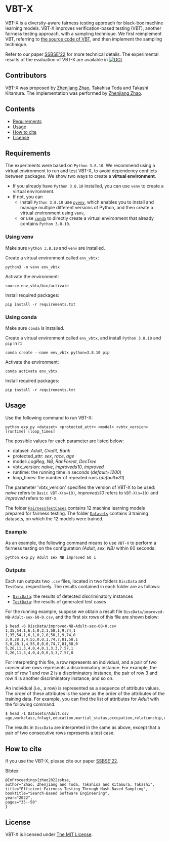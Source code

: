 # VBT-X
VBT-X is a diversity-aware fairness testing approach for black-box machine learning models.
VBT-X improves verification-based testing (VBT), another fairness testing approach, with a sampling technique.
We first reimplement VBT, referring to [the source code of VBT](https://github.com/arnabsharma91/fairCheck), and then implement the sampling technique.

Refer to our paper [SSBSE'22](https://link.springer.com/chapter/10.1007/978-3-031-21251-2_3) for more technical details.
The experimental results of the evaluation of VBT-X are available in
[![DOI](https://zenodo.org/badge/DOI/10.5281/zenodo.10252552.svg)](https://doi.org/10.5281/zenodo.10252552).

## Contributors
VBT-X was proposed by [Zhenjiang Zhao](https://zhenjiang-zhao.github.io/), Takahisa Toda and Takashi Kitamura.
The implementation was performed by [Zhenjiang Zhao](https://zhenjiang-zhao.github.io/).

## Contents
- [Requirements](#requirements)
- [Usage](#usage)
- [How to cite](#how-to-cite)
- [License](#license)

## Requirements
The experiments were based on `Python 3.8.10`.
We recommend using a virtual environment to run and test VBT-X,
to avoid dependency conflicts between packages.
We show two ways to create a **virtual environment**.
- If you already have `Python 3.8.10` installed, you can use `venv` to create a virtual environment.
- If not, you can
  - install `Python 3.8.10` use [`pyenv`](https://github.com/pyenv/pyenv), which enables you to install and manage multiple different versions of Python,
and then create a virtual environment using `venv`,
  - or use [`conda`](https://github.com/conda/conda) to directly create a virtual environment that already contains `Python 3.8.10`.

### Using venv
Make sure `Python 3.8.10` and `venv` are installed.

Create a virtual environment called `env_vbtx`:
```
python3 -m venv env_vbtx
```

Activate the environment:
```
source env_vbtx/bin/activate
```

Install required packages:
```
pip install -r requirements.txt   
```

### Using conda
Make sure `conda` is installed.

Create a virtual environment called `env_vbtx`, and install `Python 3.8.10` and `pip` in it:
```
conda create --name env_vbtx python=3.8.10 pip
```

Activate the environment:
```
conda activate env_vbtx
```

Install required packages:
```
pip install -r requirements.txt   
```

## Usage
Use the following command to run VBT-X:
```
python exp.py <dataset> <protected_attr> <model> <vbtx_version> [runtime] [loop_times]
```
The possible values for each parameter are listed below:
- dataset: _Adult_, _Credit_, _Bank_
- protected_attr: _sex_, _race_, _age_
- model: _LogReg_, _NB_, _RanForest_, _DecTree_
- vbtx_version: _naive_, _improveds10_, _improved_
- runtime: the running time in seconds (_default=1200_)
- loop_times: the number of repeated runs (_default=31_)

The parameter 'vbtx_version' specifies the version of VBT-X to be used:
_naive_ refers to `Basic VBT-X(s=10)`,
_improveds10_ refers to `VBT-X(s=10)`
and _improved_ refers to `VBT-X`.

The folder [`FairnessTestCases`](FairnessTestCases) contains 12 machine learning models prepared for fairness testing.
The folder [`Datasets`](Datasets) contains 3 training datasets, on which the 12 models were trained.  

### Example
As an example, the following command means to use `VBT-X` to perform a fairness testing on the configuration _(Adult_, _sex_, _NB)_ within 60 seconds:
```
python exp.py Adult sex NB improved 60 1
```

### Outputs
Each run outputs two `.csv` files, located in two folders `DiscData` and `TestData`, respectively.
The results contained in each folder are as follows:
- [`DiscData`](DiscData): the results of detected discriminatory instances
- [`TestData`](TestData): the results of generated test cases

For the running example, suppose we obtain a result file `DiscData/improved-NB-Adult-sex-60-0.csv`, and the first six rows of this file are shown below:
```
$ head -6 DiscData/improved-NB-Adult-sex-60-0.csv
1,35,54,1,6,1,0,2,1,50,1,9,74,1
1,35,54,1,6,1,0,2,0,50,1,9,74,0
3,0,28,1,4,55,0,0,1,74,7,81,58,1
3,0,28,1,4,55,0,0,0,74,7,81,58,0
5,26,11,3,4,0,4,0,1,3,3,7,57,1
5,26,11,3,4,0,4,0,0,3,3,7,57,0
```

For interpreting this file, 
a row represents an individual,
and a pair of two consecutive rows represents a discriminatory instance.
For example, the pair of row 1 and row 2 is a discriminatory instance, the pair of row 3 and row 4 is another discriminatory instance, and so on.

An individual (i.e., a row) is represented as a sequence of attribute values.
The order of these attributes is the same as the order of the attributes of the training data.
For example, you can find the list of attributes for _Adult_ with the following command:
```
$ head -1 Datasets/Adult.csv
age,workclass,fnlwgt,education,martial_status,occupation,relationship,race,sex,capital_gain,capital_loss,hours_per_week,native_country,Class
```

The results in `DiscData` are interpreted in the same as above,
except that a pair of two consecutive rows represents a test case.

## How to cite
If you use the VBT-X, please cite our paper [SSBSE'22](https://link.springer.com/chapter/10.1007/978-3-031-21251-2_3). 

Bibtex:
```
@InProceedings{zhao2022ssbse,
author="Zhao, Zhenjiang and Toda, Takahisa and Kitamura, Takashi",
title="Efficient Fairness Testing Through Hash-Based Sampling",
booktitle="Search-Based Software Engineering",
year="2022",
pages="35--50"
}
```
## License
VBT-X is licensed under [The MIT License](LICENSE).